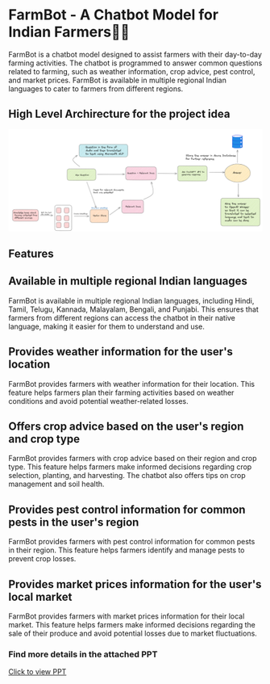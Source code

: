 # FarmBot - A Chatbot Model for Indian Farmers👨‍🌾
FarmBot is a chatbot model designed to assist farmers with their day-to-day farming activities. The chatbot is programmed to answer common questions related to farming, such as weather information, crop advice, pest control, and market prices. FarmBot is available in multiple regional Indian languages to cater to farmers from different regions.

## High Level Archirecture for the project idea
<img alt="FarmBot - High level Architecture" src="/Architecture.png">

## Features

## Available in multiple regional Indian languages
FarmBot is available in multiple regional Indian languages, including Hindi, Tamil, Telugu, Kannada, Malayalam, Bengali, and Punjabi. This ensures that farmers from different regions can access the chatbot in their native language, making it easier for them to understand and use.

## Provides weather information for the user's location
FarmBot provides farmers with weather information for their location. This feature helps farmers plan their farming activities based on weather conditions and avoid potential weather-related losses.

## Offers crop advice based on the user's region and crop type
FarmBot provides farmers with crop advice based on their region and crop type. This feature helps farmers make informed decisions regarding crop selection, planting, and harvesting. The chatbot also offers tips on crop management and soil health.

## Provides pest control information for common pests in the user's region
FarmBot provides farmers with pest control information for common pests in their region. This feature helps farmers identify and manage pests to prevent crop losses.

## Provides market prices information for the user's local market
FarmBot provides farmers with market prices information for their local market. This feature helps farmers make informed decisions regarding the sale of their produce and avoid potential losses due to market fluctuations.

### Find more details in the attached PPT
[Click to view PPT](/PLEDGE_TO_PROGRES_Microsoft_Sustainability.pptx)
